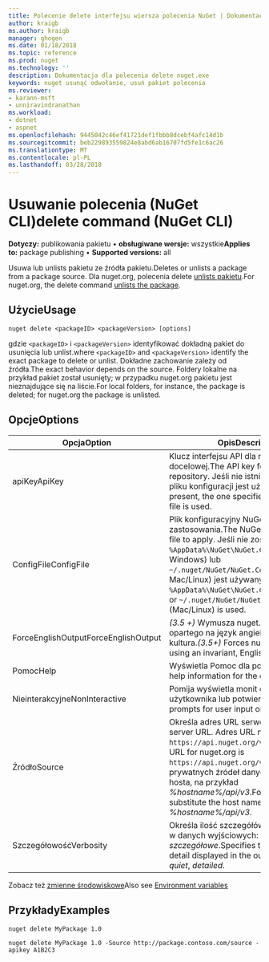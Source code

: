 ```yaml
---
title: Polecenie delete interfejsu wiersza polecenia NuGet | Dokumentacja firmy Microsoft
author: kraigb
ms.author: kraigb
manager: ghogen
ms.date: 01/18/2018
ms.topic: reference
ms.prod: nuget
ms.technology: ''
description: Dokumentacja dla polecenia delete nuget.exe
keywords: nuget usunąć odwołanie, usuń pakiet polecenia
ms.reviewer:
- karann-msft
- unniravindranathan
ms.workload:
- dotnet
- aspnet
ms.openlocfilehash: 9445042c46ef41721def1fbbb8dcebf4afc14d1b
ms.sourcegitcommit: beb229893559824e8abd6ab16707fd5fe1c6ac26
ms.translationtype: MT
ms.contentlocale: pl-PL
ms.lasthandoff: 03/28/2018
---
```

# <a name="delete-command-nuget-cli"></a><span data-ttu-id="e25b5-104">Usuwanie polecenia (NuGet CLI)</span><span class="sxs-lookup"><span data-stu-id="e25b5-104">delete command (NuGet CLI)</span></span>

<span data-ttu-id="e25b5-105">**Dotyczy:** publikowania pakietu &bullet; **obsługiwane wersje:** wszystkie</span><span class="sxs-lookup"><span data-stu-id="e25b5-105">**Applies to:** package publishing &bullet; **Supported versions:** all</span></span>

<span data-ttu-id="e25b5-106">Usuwa lub unlists pakietu ze źródła pakietu.</span><span class="sxs-lookup"><span data-stu-id="e25b5-106">Deletes or unlists a package from a package source.</span></span> <span data-ttu-id="e25b5-107">Dla nuget.org, polecenia delete [unlists pakietu](../policies/deleting-packages.md).</span><span class="sxs-lookup"><span data-stu-id="e25b5-107">For nuget.org, the delete command [unlists the package](../policies/deleting-packages.md).</span></span>

## <a name="usage"></a><span data-ttu-id="e25b5-108">Użycie</span><span class="sxs-lookup"><span data-stu-id="e25b5-108">Usage</span></span>

```cli
nuget delete <packageID> <packageVersion> [options]
```

<span data-ttu-id="e25b5-109">gdzie `<packageID>` i `<packageVersion>` identyfikować dokładną pakiet do usunięcia lub unlist.</span><span class="sxs-lookup"><span data-stu-id="e25b5-109">where `<packageID>` and `<packageVersion>` identify the exact package to delete or unlist.</span></span> <span data-ttu-id="e25b5-110">Dokładne zachowanie zależy od źródła.</span><span class="sxs-lookup"><span data-stu-id="e25b5-110">The exact behavior depends on the source.</span></span> <span data-ttu-id="e25b5-111">Foldery lokalne na przykład pakiet został usunięty; w przypadku nuget.org pakietu jest nieznajdujące się na liście.</span><span class="sxs-lookup"><span data-stu-id="e25b5-111">For local folders, for instance, the package is deleted; for nuget.org the package is unlisted.</span></span>

## <a name="options"></a><span data-ttu-id="e25b5-112">Opcje</span><span class="sxs-lookup"><span data-stu-id="e25b5-112">Options</span></span>

| <span data-ttu-id="e25b5-113">Opcja</span><span class="sxs-lookup"><span data-stu-id="e25b5-113">Option</span></span> | <span data-ttu-id="e25b5-114">Opis</span><span class="sxs-lookup"><span data-stu-id="e25b5-114">Description</span></span> |
| --- | --- |
| <span data-ttu-id="e25b5-115">apiKey</span><span class="sxs-lookup"><span data-stu-id="e25b5-115">ApiKey</span></span> | <span data-ttu-id="e25b5-116">Klucz interfejsu API dla repozytorium docelowej.</span><span class="sxs-lookup"><span data-stu-id="e25b5-116">The API key for the target repository.</span></span> <span data-ttu-id="e25b5-117">Jeśli nie istnieje określony w pliku konfiguracji jest używany.</span><span class="sxs-lookup"><span data-stu-id="e25b5-117">If not present, the one specified in the config file is used.</span></span> |
| <span data-ttu-id="e25b5-118">ConfigFile</span><span class="sxs-lookup"><span data-stu-id="e25b5-118">ConfigFile</span></span> | <span data-ttu-id="e25b5-119">Plik konfiguracyjny NuGet do zastosowania.</span><span class="sxs-lookup"><span data-stu-id="e25b5-119">The NuGet configuration file to apply.</span></span> <span data-ttu-id="e25b5-120">Jeśli nie zostanie określony, `%AppData%\NuGet\NuGet.Config` (system Windows) lub `~/.nuget/NuGet/NuGet.Config` (system Mac/Linux) jest używany.</span><span class="sxs-lookup"><span data-stu-id="e25b5-120">If not specified, `%AppData%\NuGet\NuGet.Config` (Windows) or `~/.nuget/NuGet/NuGet.Config` (Mac/Linux) is used.</span></span>|
| <span data-ttu-id="e25b5-121">ForceEnglishOutput</span><span class="sxs-lookup"><span data-stu-id="e25b5-121">ForceEnglishOutput</span></span> | <span data-ttu-id="e25b5-122">*(3.5 +)* Wymusza nuget.exe przy użyciu opartego na język angielski, niezmienna kultura.</span><span class="sxs-lookup"><span data-stu-id="e25b5-122">*(3.5+)* Forces nuget.exe to run using an invariant, English-based culture.</span></span> |
| <span data-ttu-id="e25b5-123">Pomoc</span><span class="sxs-lookup"><span data-stu-id="e25b5-123">Help</span></span> | <span data-ttu-id="e25b5-124">Wyświetla Pomoc dla polecenia.</span><span class="sxs-lookup"><span data-stu-id="e25b5-124">Displays help information for the command.</span></span> |
| <span data-ttu-id="e25b5-125">Nieinterakcyjne</span><span class="sxs-lookup"><span data-stu-id="e25b5-125">NonInteractive</span></span> | <span data-ttu-id="e25b5-126">Pomija wyświetla monit o dane wejściowe użytkownika lub potwierdzeń.</span><span class="sxs-lookup"><span data-stu-id="e25b5-126">Suppresses prompts for user input or confirmations.</span></span> |
| <span data-ttu-id="e25b5-127">Źródło</span><span class="sxs-lookup"><span data-stu-id="e25b5-127">Source</span></span> | <span data-ttu-id="e25b5-128">Określa adres URL serwera.</span><span class="sxs-lookup"><span data-stu-id="e25b5-128">Specifies the server URL.</span></span> <span data-ttu-id="e25b5-129">Adres URL nuget.org jest `https://api.nuget.org/v3/index.json`.</span><span class="sxs-lookup"><span data-stu-id="e25b5-129">The URL for nuget.org is `https://api.nuget.org/v3/index.json`.</span></span> <span data-ttu-id="e25b5-130">Dla prywatnych źródeł danych, zastąp nazwę hosta, na przykład *%hostname%/api/v3*.</span><span class="sxs-lookup"><span data-stu-id="e25b5-130">For private feeds, substitute the host name, for example, *%hostname%/api/v3*.</span></span> |
| <span data-ttu-id="e25b5-131">Szczegółowość</span><span class="sxs-lookup"><span data-stu-id="e25b5-131">Verbosity</span></span> | <span data-ttu-id="e25b5-132">Określa ilość szczegółów wyświetlanych w danych wyjściowych: *normalne*, *quiet*, *szczegółowe*.</span><span class="sxs-lookup"><span data-stu-id="e25b5-132">Specifies the amount of detail displayed in the output: *normal*, *quiet*, *detailed*.</span></span> |

<span data-ttu-id="e25b5-133">Zobacz też [zmienne środowiskowe](cli-ref-environment-variables.md)</span><span class="sxs-lookup"><span data-stu-id="e25b5-133">Also see [Environment variables](cli-ref-environment-variables.md)</span></span>

## <a name="examples"></a><span data-ttu-id="e25b5-134">Przykłady</span><span class="sxs-lookup"><span data-stu-id="e25b5-134">Examples</span></span>

```cli
nuget delete MyPackage 1.0

nuget delete MyPackage 1.0 -Source http://package.contoso.com/source -apikey A1B2C3
```
